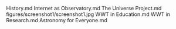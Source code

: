 History.md
Internet as Observatory.md
The Universe Project.md
figures/screenshot1/screenshot1.jpg
WWT in Education.md
WWT in Research.md
Astronomy for Everyone.md